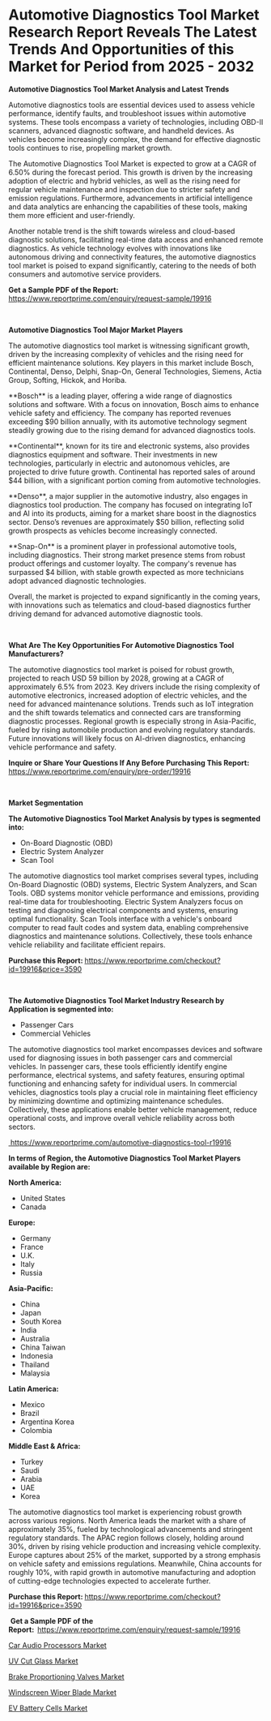 <p><h1>Automotive Diagnostics Tool Market Research Report Reveals The Latest Trends And Opportunities of this Market for Period from 2025 - 2032</h1></p><p><strong>Automotive Diagnostics Tool Market Analysis and Latest Trends</strong></p>
<p><p>Automotive diagnostics tools are essential devices used to assess vehicle performance, identify faults, and troubleshoot issues within automotive systems. These tools encompass a variety of technologies, including OBD-II scanners, advanced diagnostic software, and handheld devices. As vehicles become increasingly complex, the demand for effective diagnostic tools continues to rise, propelling market growth.</p><p>The Automotive Diagnostics Tool Market is expected to grow at a CAGR of 6.50% during the forecast period. This growth is driven by the increasing adoption of electric and hybrid vehicles, as well as the rising need for regular vehicle maintenance and inspection due to stricter safety and emission regulations. Furthermore, advancements in artificial intelligence and data analytics are enhancing the capabilities of these tools, making them more efficient and user-friendly.</p><p>Another notable trend is the shift towards wireless and cloud-based diagnostic solutions, facilitating real-time data access and enhanced remote diagnostics. As vehicle technology evolves with innovations like autonomous driving and connectivity features, the automotive diagnostics tool market is poised to expand significantly, catering to the needs of both consumers and automotive service providers.</p></p>
<p><strong>Get a Sample PDF of the Report:&nbsp;</strong> <a href="https://www.reportprime.com/enquiry/request-sample/19916?utm_campaign=12&utm_medium=2&utm_source=Github&utm_content=ia&utm_term=17032025&utm_id=automotive-diagnostics-tool">https://www.reportprime.com/enquiry/request-sample/19916</a></p>
<p>&nbsp;</p>
<p><strong>Automotive Diagnostics Tool Major Market Players</strong></p>
<p><p>The automotive diagnostics tool market is witnessing significant growth, driven by the increasing complexity of vehicles and the rising need for efficient maintenance solutions. Key players in this market include Bosch, Continental, Denso, Delphi, Snap-On, General Technologies, Siemens, Actia Group, Softing, Hickok, and Horiba.</p><p>**Bosch** is a leading player, offering a wide range of diagnostics solutions and software. With a focus on innovation, Bosch aims to enhance vehicle safety and efficiency. The company has reported revenues exceeding $90 billion annually, with its automotive technology segment steadily growing due to the rising demand for advanced diagnostics tools.</p><p>**Continental**, known for its tire and electronic systems, also provides diagnostics equipment and software. Their investments in new technologies, particularly in electric and autonomous vehicles, are projected to drive future growth. Continental has reported sales of around $44 billion, with a significant portion coming from automotive technologies.</p><p>**Denso**, a major supplier in the automotive industry, also engages in diagnostics tool production. The company has focused on integrating IoT and AI into its products, aiming for a market share boost in the diagnostics sector. Denso’s revenues are approximately $50 billion, reflecting solid growth prospects as vehicles become increasingly connected.</p><p>**Snap-On** is a prominent player in professional automotive tools, including diagnostics. Their strong market presence stems from robust product offerings and customer loyalty. The company's revenue has surpassed $4 billion, with stable growth expected as more technicians adopt advanced diagnostic technologies.</p><p>Overall, the market is projected to expand significantly in the coming years, with innovations such as telematics and cloud-based diagnostics further driving demand for advanced automotive diagnostic tools.</p></p>
<p>&nbsp;</p>
<p><strong>What Are The Key Opportunities For Automotive Diagnostics Tool Manufacturers?</strong></p>
<p><p>The automotive diagnostics tool market is poised for robust growth, projected to reach USD 59 billion by 2028, growing at a CAGR of approximately 6.5% from 2023. Key drivers include the rising complexity of automotive electronics, increased adoption of electric vehicles, and the need for advanced maintenance solutions. Trends such as IoT integration and the shift towards telematics and connected cars are transforming diagnostic processes. Regional growth is especially strong in Asia-Pacific, fueled by rising automobile production and evolving regulatory standards. Future innovations will likely focus on AI-driven diagnostics, enhancing vehicle performance and safety.</p></p>
<p><strong>Inquire or Share Your Questions If Any Before Purchasing This Report:</strong> <a href="https://www.reportprime.com/enquiry/pre-order/19916?utm_campaign=12&utm_medium=2&utm_source=Github&utm_content=ia&utm_term=17032025&utm_id=automotive-diagnostics-tool">https://www.reportprime.com/enquiry/pre-order/19916</a></p>
<p>&nbsp;</p>
<p><strong>Market Segmentation</strong></p>
<p><strong>The Automotive Diagnostics Tool Market Analysis by types is segmented into:</strong></p>
<p><ul><li>On-Board Diagnostic (OBD)</li><li>Electric System Analyzer</li><li>Scan Tool</li></ul></p>
<p><p>The automotive diagnostics tool market comprises several types, including On-Board Diagnostic (OBD) systems, Electric System Analyzers, and Scan Tools. OBD systems monitor vehicle performance and emissions, providing real-time data for troubleshooting. Electric System Analyzers focus on testing and diagnosing electrical components and systems, ensuring optimal functionality. Scan Tools interface with a vehicle's onboard computer to read fault codes and system data, enabling comprehensive diagnostics and maintenance solutions. Collectively, these tools enhance vehicle reliability and facilitate efficient repairs.</p></p>
<p><strong>Purchase this Report:&nbsp;</strong><a href="https://www.reportprime.com/checkout?id=19916&price=3590&utm_campaign=12&utm_medium=2&utm_source=Github&utm_content=ia&utm_term=17032025&utm_id=automotive-diagnostics-tool">https://www.reportprime.com/checkout?id=19916&price=3590</a></p>
<p>&nbsp;</p>
<p><strong>The Automotive Diagnostics Tool Market Industry Research by Application is segmented into:</strong></p>
<p><ul><li>Passenger Cars</li><li>Commercial Vehicles</li></ul></p>
<p><p>The automotive diagnostics tool market encompasses devices and software used for diagnosing issues in both passenger cars and commercial vehicles. In passenger cars, these tools efficiently identify engine performance, electrical systems, and safety features, ensuring optimal functioning and enhancing safety for individual users. In commercial vehicles, diagnostics tools play a crucial role in maintaining fleet efficiency by minimizing downtime and optimizing maintenance schedules. Collectively, these applications enable better vehicle management, reduce operational costs, and improve overall vehicle reliability across both sectors.</p></p>
<p><a href="https://www.reportprime.com/automotive-diagnostics-tool-r19916?utm_campaign=12&utm_medium=2&utm_source=Github&utm_content=ia&utm_term=17032025&utm_id=automotive-diagnostics-tool">&nbsp;https://www.reportprime.com/automotive-diagnostics-tool-r19916</a></p>
<p><strong>In terms of Region, the Automotive Diagnostics Tool Market Players available by Region are:</strong></p>
<p>
    <p> <strong> North America: </strong>
        <ul>
            <li>United States</li>
            <li>Canada</li>
        </ul>
        </p> 
    <p> <strong> Europe: </strong>
        <ul>
            <li>Germany</li>
            <li>France</li>
            <li>U.K.</li>
            <li>Italy</li>
            <li>Russia</li>
        </ul>
        </p> 
    <p> <strong> Asia-Pacific: </strong>
        <ul>
            <li>China</li>
            <li>Japan</li>
            <li>South Korea</li>
            <li>India</li>
            <li>Australia</li>
            <li>China Taiwan</li>
            <li>Indonesia</li>
            <li>Thailand</li>
            <li>Malaysia</li>
        </ul>
        </p> 
    <p> <strong> Latin America: </strong>
        <ul>
            <li>Mexico</li>
            <li>Brazil</li>
            <li>Argentina Korea</li>
            <li>Colombia</li>
        </ul>
        </p> 
    <p> <strong> Middle East & Africa: </strong>
        <ul>
            <li>Turkey</li>
            <li>Saudi</li>
            <li>Arabia</li>
            <li>UAE</li>
            <li>Korea</li>
        </ul>
    </p>
    </p>
<p><p>The automotive diagnostics tool market is experiencing robust growth across various regions. North America leads the market with a share of approximately 35%, fueled by technological advancements and stringent regulatory standards. The APAC region follows closely, holding around 30%, driven by rising vehicle production and increasing vehicle complexity. Europe captures about 25% of the market, supported by a strong emphasis on vehicle safety and emissions regulations. Meanwhile, China accounts for roughly 10%, with rapid growth in automotive manufacturing and adoption of cutting-edge technologies expected to accelerate further.</p></p>
<p><strong>Purchase this Report: </strong><a href="https://www.reportprime.com/checkout?id=19916&price=3590&utm_campaign=12&utm_medium=2&utm_source=Github&utm_content=ia&utm_term=17032025&utm_id=automotive-diagnostics-tool">https://www.reportprime.com/checkout?id=19916&price=3590</a></p>
<p>&nbsp;<strong>Get a Sample PDF of the Report:&nbsp;&nbsp;</strong><a href="https://www.reportprime.com/enquiry/request-sample/19916?utm_campaign=12&utm_medium=2&utm_source=Github&utm_content=ia&utm_term=17032025&utm_id=automotive-diagnostics-tool">https://www.reportprime.com/enquiry/request-sample/19916</a></p>
<p><strong></strong></p>
<p><p><a href="https://github.com/naomaroaoonv/Market-Research-Report-List-1/blob/main/car-audio-processors-market.md?utm_campaign=12&utm_medium=2&utm_source=Github&utm_content=ia&utm_term=17032025&utm_id=automotive-diagnostics-tool">Car Audio Processors Market</a></p><p><a href="https://github.com/prantoblouin/Market-Research-Report-List-1/blob/main/uv-cut-glass-market.md?utm_campaign=12&utm_medium=2&utm_source=Github&utm_content=ia&utm_term=17032025&utm_id=automotive-diagnostics-tool">UV Cut Glass Market</a></p><p><a href="https://github.com/guyotkiferhi/Market-Research-Report-List-1/blob/main/brake-proportioning-valves-market.md?utm_campaign=12&utm_medium=2&utm_source=Github&utm_content=ia&utm_term=17032025&utm_id=automotive-diagnostics-tool">Brake Proportioning Valves Market</a></p><p><a href="https://github.com/ChiragRP21/Market-Research-Report-List-7/blob/main/windscreen-wiper-blade-market.md?utm_campaign=12&utm_medium=2&utm_source=Github&utm_content=ia&utm_term=17032025&utm_id=automotive-diagnostics-tool">Windscreen Wiper Blade Market</a></p><p><a href="https://github.com/iyachikareva/Market-Research-Report-List-1/blob/main/ev-battery-cells-market.md?utm_campaign=12&utm_medium=2&utm_source=Github&utm_content=ia&utm_term=17032025&utm_id=automotive-diagnostics-tool">EV Battery Cells Market</a></p></p>